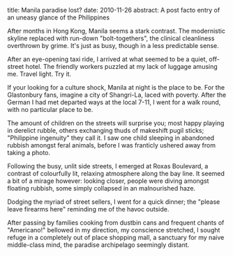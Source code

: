 title: Manila paradise lost?
date: 2010-11-26
abstract: A post facto entry of an uneasy glance of the Philippines

After months in Hong Kong, Manila seems a stark contrast. The modernistic
skyline replaced with run-down "bolt-togethers", the clinical cleanliness
overthrown by grime. It's just as busy, though in a less predictable sense.

After an eye-opening taxi ride, I arrived at what seemed to be a quiet,
off-street hotel. The friendly workers puzzled at my lack of luggage amusing me.
Travel light. Try it.

If your looking for a culture shock, Manila at night is the place to be. For the
Glastonbury fans, imagine a city of Shangri-La, laced with poverty. After the
German I had met departed ways at the local 7-11, I went for a walk round, with
no particular place to be.

The amount of children on the streets will surprise you; most happy playing in
derelict rubble, others exchanging thuds of makeshift pugil sticks; "Philippine
ingenuity" they call it. I saw one child sleeping in abandoned rubbish amongst
feral animals, before I was franticly ushered away from taking a photo.

Following the busy, unlit side streets, I emerged at Roxas Boulevard, a contrast
of colourfully lit, relaxing atmosphere along the bay line. It seemed a bit of a
mirage however: looking closer, people were diving amongst floating rubbish,
some simply collapsed in an malnourished haze.

Dodging the myriad of street sellers, I went for a quick dinner; the "please
leave firearms here" reminding me of the havoc outside.

After passing by families cooking from dustbin cans and frequent chants of
"Americano!" bellowed in my direction, my conscience stretched, I sought refuge
in a completely out of place shopping mall, a sanctuary for my naive
middle-class mind, the paradise archipelago seemingly distant.

